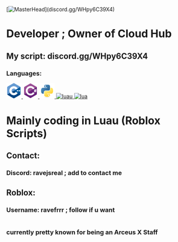 [![MasterHead]([https://media.tenor.com/GVk4jB2u_i8AAAAd/coding.gif](https://i.imgur.com/X91RcbB.png))](discord.gg/WHpy6C39X4)
<h1 align="left">Developer ; Owner of Cloud Hub</h1>
<h2 align="left">My script: discord.gg/WHpy6C39X4</h2>
<h3 align="left">Languages:</h3>
<p align="left"> 
<a href="https://www.w3schools.com/cpp/" target="_blank" rel="noreferrer"> <img src="https://raw.githubusercontent.com/devicons/devicon/master/icons/cplusplus/cplusplus-original.svg" alt="cplusplus" width="40" height="40"/>
</a> <a href="https://www.w3schools.com/cs/" target="_blank" rel="noreferrer"> <img src="https://raw.githubusercontent.com/devicons/devicon/master/icons/csharp/csharp-original.svg" alt="csharp" width="40" height="40"/> 
</a> <a href="https://www.python.org" target="_blank" rel="noreferrer"> <img src="https://raw.githubusercontent.com/devicons/devicon/master/icons/python/python-original.svg" alt="python" width="40" height="40"/> </a>
</a> <a href="https://luau-lang.org/" target="_blank" rel="noreferrer"> <img src="https://luau-lang.org/assets/images/luau-88.png" alt="luau" width="40" height="40"/> </a>
</a> <a href="https://www.lua.org/" target="_blank" rel="noreferrer"> <img src="https://www.lua.org/images/luaa.gif" alt="lua" width="40" height="40"/> </a></p>
<h1 align="left">Mainly coding in Luau (Roblox Scripts)</h1>
<h2 align="left">Contact:</h2>
<h3 align="left">Discord: ravejsreal ; add to contact me</h3>
<h2 align="left">Roblox:</h2>
<h3 align="left">Username: ravefrrr ; follow if u want</h3>
<h1 align="left"></h1>
<h3 align="left">currently pretty known for being an Arceus X Staff</h3>
